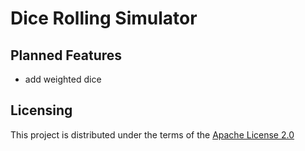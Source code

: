 # Dice Rolling Simulator

## Planned Features

- add weighted dice

## Licensing

This project is distributed under the terms of the [Apache License 2.0](https://choosealicense.com/licenses/apache-2.0/)
